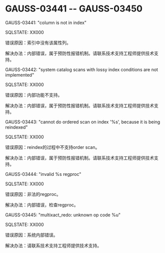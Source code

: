 # GAUSS-03441 -- GAUSS-03450

GAUSS-03441: "column is not in index"

SQLSTATE: XX000

错误原因：索引中没有该属性列。

解决办法：内部错误，属于预防性报错机制。请联系技术支持工程师提供技术支持。

GAUSS-03442: "system catalog scans with lossy index conditions are not implemented"

SQLSTATE: XX000

错误原因：内部功能不支持。

解决办法：内部错误，属于预防性报错机制。请联系技术支持工程师提供技术支持。

GAUSS-03443: "cannot do ordered scan on index '%s', because it is being reindexed"

SQLSTATE: XX000

错误原因：reindex的过程中不支持order scan。

解决办法：内部错误，属于预防性报错机制。请联系技术支持工程师提供技术支持。

GAUSS-03444: "invalid %s regproc"

SQLSTATE: XX000

错误原因：非法的regproc。

解决办法：内部错误，检查regproc。

GAUSS-03445: "multixact\_redo: unknown op code %u"

SQLSTATE: XX000

错误原因：系统内部错误。

解决办法：请联系技术支持工程师提供技术支持。
